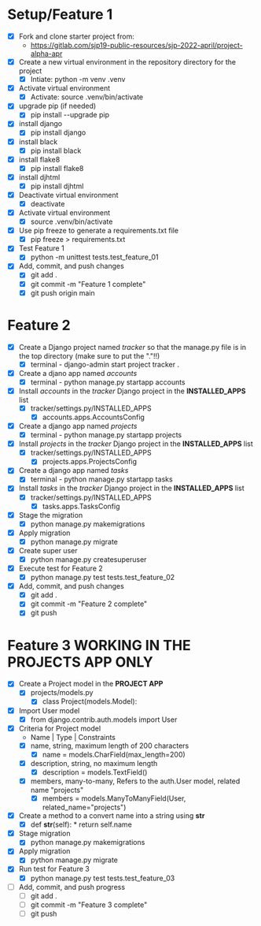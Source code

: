 # Setup/Feature 1
* [x] Fork and clone starter project from:
    *  https://gitlab.com/sjp19-public-resources/sjp-2022-april/project-alpha-apr
* [x] Create a new virtual environment in the repository directory for the project
   * [x] Intiate: python -m venv .venv
* [x] Activate virtual environment
   * [x] Activate: source .venv/bin/activate
* [x] upgrade pip (if needed)
  * [x] pip install --upgrade pip
* [x] install django
  * [x] pip install django
* [x] install black
  * [x] pip install black
* [x] install flake8
  * [x] pip install flake8
* [x] install djhtml
  * [x] pip install djhtml
* [x] Deactivate virtual environment
  * [x] deactivate
* [x] Activate virtual environment
  * [x] source .venv/bin/activate
* [x] Use pip freeze to generate a requirements.txt file
  * [x] pip freeze > requirements.txt
* [x] Test Feature 1
  * [x] python -m unittest tests.test_feature_01
* [x] Add, commit, and push changes
  * [x] git add .
  * [x] git commit -m "Feature 1 complete"
  * [x] git push origin main

# Feature 2
* [x] Create a Django project named *tracker* so that the manage.py file is in the top directory (make sure to put the "."!!)
  * [x] terminal - django-admin start project tracker .
* [x] Create a djano app named *accounts*
  * [x] terminal - python manage.py startapp accounts 
* [x] Install *accounts* in the *tracker* Django project in the **INSTALLED_APPS** list
  * [x] tracker/settings.py/INSTALLED_APPS
    * [x] accounts.apps.AccountsConfig
* [x] Create a django app named *projects*
  * [x] terminal - python manage.py startapp projects
* [x] Install *projects* in the *tracker* Django project in the **INSTALLED_APPS** list
  * [x] tracker/settings.py/INSTALLED_APPS
    * [x] projects.apps.ProjectsConfig
* [x] Create a django app named *tasks*
  * [x] terminal - python manage.py startapp tasks
* [x] Install *tasks* in the *tracker* Django project in the **INSTALLED_APPS** list
  * [x] tracker/settings.py/INSTALLED_APPS
    * [x] tasks.apps.TasksConfig
* [x] Stage the migration
  * [x] python manage.py makemigrations
* [x] Apply migration
  * [x] python manage.py migrate
* [x] Create super user
  * [x] python manage.py createsuperuser
* [x] Execute test for Feature 2
  * [x] python manage.py test tests.test_feature_02
* [x] Add, commit, and push changes
  * [x] git add .
  * [x] git commit -m "Feature 2 complete"
  * [x] git push

# Feature 3 WORKING IN THE PROJECTS APP ONLY
* [x] Create a Project model in the **PROJECT APP**
  * [x] projects/models.py
    * [x] class Project(models.Model):
* [x] Import User model
    * [x] from django.contrib.auth.models import User
* [x] Criteria for Project model
  *  Name | Type | Constraints
  * [x] name, string, maximum length of 200 characters
    * [x] name = models.CharField(max_length=200)
  * [x] description, string, no maximum length
    * [x] description = models.TextField()
  * [x] members, many-to-many, Refers to the auth.User model, related name "projects"
    * [x] members = models.ManyToManyField(User, related_name="projects")
* [x] Create a method to a convert name into a string using __str__
  * [x] def __str__(self):
        * return self.name
* [x] Stage migration
  * [x] python manage.py makemigrations
* [x] Apply migration
  * [x] python manage.py migrate
* [x] Run test for Feature 3
  * [x] python manage.py test tests.test_feature_03
* [ ] Add, commit, and push progress
  * [ ] git add .
  * [ ] git commit -m "Feature 3 complete"
  * [ ] git push